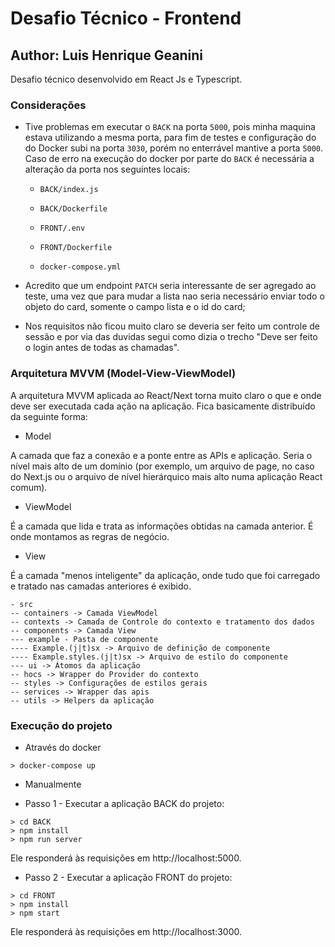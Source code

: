 # Desafio Técnico - Frontend

## Author: Luis Henrique Geanini

Desafio técnico desenvolvido em React Js e Typescript.

### Considerações

-   Tive problemas em executar o `BACK` na porta `5000`, pois minha maquina estava utilizando a mesma porta, para fim de testes e configuração do do Docker subi na porta `3030`, porém no enterrável mantive a porta `5000`. Caso de erro na execução do docker por parte do `BACK` é necessária a alteração da porta nos seguintes locais:

    -   `BACK/index.js`

    -   `BACK/Dockerfile`

    -   `FRONT/.env`

    -   `FRONT/Dockerfile`

    -   `docker-compose.yml`

-   Acredito que um endpoint `PATCH` seria interessante de ser agregado ao teste, uma vez que para mudar a lista nao seria necessário enviar todo o objeto do card, somente o campo lista e o id do card;
-   Nos requisitos não ficou muito claro se deveria ser feito um controle de sessão e por via das duvidas segui como dizia o trecho "Deve ser feito o login antes de todas as chamadas".

### Arquitetura MVVM (Model-View-ViewModel)

A arquitetura MVVM aplicada ao React/Next torna muito claro o que e onde deve ser executada cada ação na aplicação. Fica basicamente distribuído da seguinte forma:

-   Model

A camada que faz a conexão e a ponte entre as APIs e aplicação. Seria o nível mais alto de um domínio (por exemplo, um arquivo de page, no caso do Next.js ou o arquivo de nível hierárquico mais alto numa aplicação React comum).

-   ViewModel

É a camada que lida e trata as informações obtidas na camada anterior. É onde montamos as regras de negócio.

-   View

É a camada "menos inteligente" da aplicação, onde tudo que foi carregado e tratado nas camadas anteriores é exibido.

```
- src
-- containers -> Camada ViewModel
-- contexts -> Camada de Controle do contexto e tratamento dos dados
-- components -> Camada View
--- example - Pasta de componente
---- Example.(j|t)sx -> Arquivo de definição de componente
---- Example.styles.(j|t)sx -> Arquivo de estilo do componente
--- ui -> Átomos da aplicação
-- hocs -> Wrapper do Provider do contexto
-- styles -> Configurações de estilos gerais
-- services -> Wrapper das apis
-- utils -> Helpers da aplicação

```

### Execução do projeto

-   Através do docker

```console
> docker-compose up
```

-   Manualmente

-   Passo 1 - Executar a aplicação BACK do projeto:

```console
> cd BACK
> npm install
> npm run server
```

Ele responderá às requisições em http://localhost:5000.

-   Passo 2 - Executar a aplicação FRONT do projeto:

```console
> cd FRONT
> npm install
> npm start
```

Ele responderá às requisições em http://localhost:3000.
